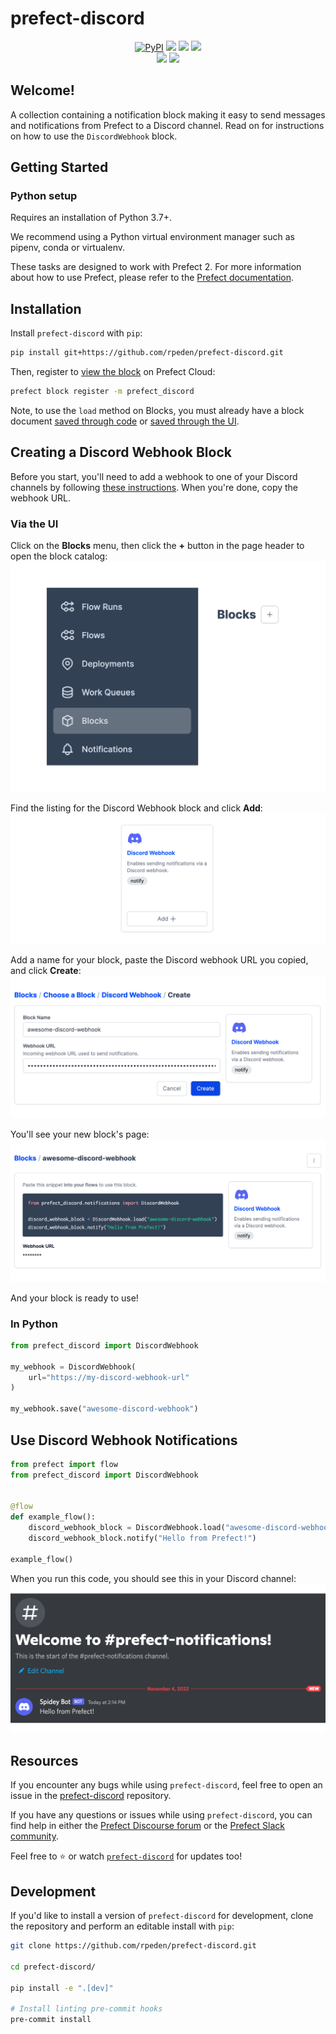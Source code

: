 # prefect-discord

<p align="center">
    <a href="https://pypi.python.org/pypi/prefect-discord/" alt="PyPI version">
        <img alt="PyPI" src="https://img.shields.io/pypi/v/prefect-discord?color=0052FF&labelColor=090422"></a>
    <a href="https://github.com/rpeden/prefect-discord/" alt="Stars">
        <img src="https://img.shields.io/github/stars/rpeden/prefect-discord?color=0052FF&labelColor=090422" /></a>
    <a href="https://pepy.tech/badge/prefect-discord/" alt="Downloads">
        <img src="https://img.shields.io/pypi/dm/prefect-discord?color=0052FF&labelColor=090422" /></a>
    <a href="https://github.com/rpeden/prefect-discord/pulse" alt="Activity">
        <img src="https://img.shields.io/github/commit-activity/m/rpeden/prefect-discord?color=0052FF&labelColor=090422" /></a>
    <br>
    <a href="https://prefect-community.slack.com" alt="Slack">
        <img src="https://img.shields.io/badge/slack-join_community-red.svg?color=0052FF&labelColor=090422&logo=slack" /></a>
    <a href="https://discourse.prefect.io/" alt="Discourse">
        <img src="https://img.shields.io/badge/discourse-browse_forum-red.svg?color=0052FF&labelColor=090422&logo=discourse" /></a>
</p>

## Welcome!

A collection containing a notification block making it easy to send messages and notifications from Prefect to a Discord channel. Read on for instructions on how to use the `DiscordWebhook` block.

## Getting Started

### Python setup

Requires an installation of Python 3.7+.

We recommend using a Python virtual environment manager such as pipenv, conda or virtualenv.

These tasks are designed to work with Prefect 2. For more information about how to use Prefect, please refer to the [Prefect documentation](https://orion-docs.prefect.io/).

## Installation

Install `prefect-discord` with `pip`:

```bash
pip install git+https://github.com/rpeden/prefect-discord.git
```

Then, register to [view the block](https://orion-docs.prefect.io/ui/blocks/) on Prefect Cloud:

```bash
prefect block register -m prefect_discord
```

Note, to use the `load` method on Blocks, you must already have a block document [saved through code](https://orion-docs.prefect.io/concepts/blocks/#saving-blocks) or [saved through the UI](https://orion-docs.prefect.io/ui/blocks/).

## Creating a Discord Webhook Block
Before you start, you'll need to add a webhook to one of your Discord channels by following [these instructions](https://support.discord.com/hc/en-us/articles/228383668-Intro-to-Webhooks). When you're done, copy the webhook URL. 

### Via the UI
Click on the **Blocks** menu, then click the **+** button in the page header to open the block catalog:
![blocks menu](img/blocks-menu.png)

Find the listing for the Discord Webhook block and click **Add**:
![Discord Webhook catalog entry](img/discord-webhook-catalog.png)

Add a name for your block, paste the Discord webhook URL you copied, and click **Create**:
![Discord Webhook creation page](img/discord-webhook-create.png)

You'll see your new block's page:
![Created Discord block page](img/discord-webhook-complete.png)

And your block is ready to use!

### In Python
```python
from prefect_discord import DiscordWebhook

my_webhook = DiscordWebhook(
    url="https://my-discord-webhook-url"
)

my_webhook.save("awesome-discord-webhook")

```
## Use Discord Webhook Notifications

```python
from prefect import flow
from prefect_discord import DiscordWebhook


@flow
def example_flow():
    discord_webhook_block = DiscordWebhook.load("awesome-discord-webhook")
    discord_webhook_block.notify("Hello from Prefect!")

example_flow()
```
When you run this code, you should see this in your Discord channel:
![Prefect notification in Discord](img/hello-from-prefect.png)
  
## Resources

If you encounter any bugs while using `prefect-discord`, feel free to open an issue in the [prefect-discord](https://github.com/rpeden/prefect-discord) repository.

If you have any questions or issues while using `prefect-discord`, you can find help in either the [Prefect Discourse forum](https://discourse.prefect.io/) or the [Prefect Slack community](https://prefect.io/slack).

Feel free to ⭐️ or watch [`prefect-discord`](https://github.com/rpeden/prefect-discord) for updates too!

## Development

If you'd like to install a version of `prefect-discord` for development, clone the repository and perform an editable install with `pip`:

```bash
git clone https://github.com/rpeden/prefect-discord.git

cd prefect-discord/

pip install -e ".[dev]"

# Install linting pre-commit hooks
pre-commit install
```
